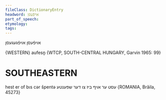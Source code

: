 ```yaml
---
fileClass: DictionaryEntry
headword: אויפֿעסן
part_of_speech: 
etymology: 
tags: 
---
```

אויפֿעסן
אויפֿגעגעסן

{WESTERN}
aufesn̥ {WTCP, SOUTH-CENTRAL HUNGARY, Garvin 1965: 99}

SOUTHEASTERN
==============

hest er of bɩs cər špentə עסט ער אויף ביז צו דער שפּענטע {ROMANIA, Brăila, 45273}
